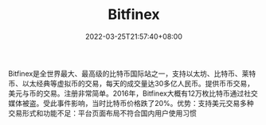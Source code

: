 ﻿---
weight: 
title: "Bitfinex"
description: "Bitfinex是全世界最大、最高级的比特币国际站之一，支持以太坊、比特币、莱特币、以太经典等虚拟币的交易，每天的成交量达30多亿人民币。"
date: 2022-03-25T21:57:40+08:00
lastmod: 2022-03-25T16:45:40+08:00
draft: false
authors: ["Metabd"]
featuredImage: "bitfinex.webp"
link: ""
tags: ["交易所","Bitfinex"]
categories: ["navigation"]
navigation: ["交易所"]
lightgallery: true
toc: true
pinned: false
recommend: false
recommend1: false
---
Bitfinex是全世界最大、最高级的比特币国际站之一，支持以太坊、比特币、莱特币、以太经典等虚拟币的交易，每天的成交量达30多亿人民币。提供币币交易，美元与币的交易。注册非常简单。2016年，Bitfinex大概有12万枚比特币通过社交媒体被盗。受此事件影响，当时比特币价格跌了20%。优势：支持美元交易多种交易形式和功能不足：平台页面布局不符合国内用户使用习惯
